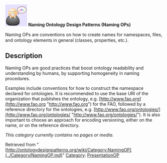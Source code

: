 [![](../images/thumb/6/6f/Definition.gif/70px-Definition.gif)](../Image/Definition.gif.md "Definition.gif")
__Naming Ontology Design Patterns (Naming OPs)__

Naming OPs are conventions on how to create names for namespaces, ﬁles, and ontology elements in general (classes, properties, etc.). 
  






  



  




##   Description


Naming OPs are good practices that boost ontology readability and understanding by humans, by supporting homogeneity in naming procedures.


Examples include conventions for how to construct the namespace declared for ontologies. It is recommended to use the base URI of the organization that publishes the ontology, e.g. [http://www.fao.org](http://www.fao.org "http://www.fao.org") for the FAO, followed by a reference directory for the ontologies, e.g. [http://www.fao.org/ontologies/](http://www.fao.org/ontologies/ "http://www.fao.org/ontologies/").
It is also important to choose an approach for encoding versioning, either on the name, or on the reference directory.




_This category currently contains no pages or media._



Retrieved from "[http://ontologydesignpatterns.org/wiki/Category:NamingOP](../Category/NamingOP.md)"
 [Category](http://ontologydesignpatterns.org/wiki/Special:Categories "Special:Categories"): [PresentationOP](../Category/PresentationOP.md "Category:PresentationOP")